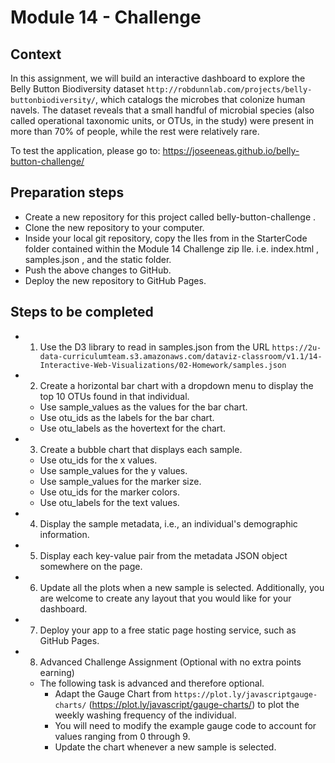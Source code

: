 
# Module 14 - Challenge

## Context

In this assignment, we will build an interactive dashboard to explore the Belly
Button Biodiversity dataset `http://robdunnlab.com/projects/belly-buttonbiodiversity/`,
which catalogs the microbes that colonize human navels.
The dataset reveals that a small handful of microbial species (also called
operational taxonomic units, or OTUs, in the study) were present in more than
70% of people, while the rest were relatively rare.

To test the application, please go to: https://joseeneas.github.io/belly-button-challenge/


## Preparation steps

- Create a new repository for this project called belly-button-challenge . 
- Clone the new repository to your computer.
- Inside your local git repository, copy the Iles from in the StarterCode folder
  contained within the Module 14 Challenge zip Ile. i.e. index.html , samples.json ,
  and the static folder.
- Push the above changes to GitHub.
- Deploy the new repository to GitHub Pages.

## Steps to be completed

- 1) Use the D3 library to read in samples.json from the URL `https://2u-data-curriculumteam.s3.amazonaws.com/dataviz-classroom/v1.1/14-Interactive-Web-Visualizations/02-Homework/samples.json`
- 2) Create a horizontal bar chart with a dropdown menu to display the top 10
  OTUs found in that individual.
  - Use sample_values as the values for the bar chart.
  - Use otu_ids as the labels for the bar chart.
  - Use otu_labels as the hovertext for the chart.
- 3) Create a bubble chart that displays each sample.
  - Use otu_ids for the x values.
  - Use sample_values for the y values.
  - Use sample_values for the marker size.
  - Use otu_ids for the marker colors.
  - Use otu_labels for the text values.
- 4) Display the sample metadata, i.e., an individual's demographic information.
- 5) Display each key-value pair from the metadata JSON object somewhere on the page.
- 6) Update all the plots when a new sample is selected. Additionally, you are welcome to create any layout that you would like for your dashboard.
- 7) Deploy your app to a free static page hosting service, such as GitHub Pages.
- 8) Advanced Challenge Assignment (Optional with no extra points earning)
  - The following task is advanced and therefore optional. 
    - Adapt the Gauge Chart from `https://plot.ly/javascriptgauge-charts/` (https://plot.ly/javascript/gauge-charts/) to plot the weekly washing frequency of the individual.
    - You will need to modify the example gauge code to account for values ranging from 0 through 9.
    - Update the chart whenever a new sample is selected.
